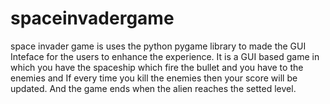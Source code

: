 # spaceinvadergame
space invader game is uses the python pygame library to made the GUI Inteface for the users to enhance the experience.
It is a GUI based game in which you have the spaceship which fire the bullet and you have to the enemies and If every time you kill the enemies then your score will be updated.
And the game ends when the alien reaches the setted level.
